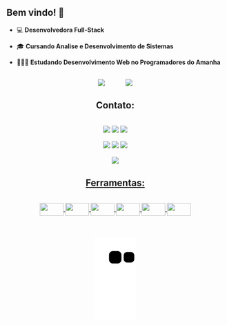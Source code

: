 ## Bem vindo! 👋

* 💻 **Desenvolvedora Full-Stack**

* 🎓 **Cursando Analise e Desenvolvimento de Sistemas**

* 👩🏻‍💻 **Estudando Desenvolvimento Web no Programadores do Amanha**

<div>
<div align = "center">
<div style="display: inline_block"><br>
<a href="https://github.com/bshlarissa"></a>
<img height="140m" src="https://github-readme-stats.vercel.app/api?username=bshlarissa&show_icons=true&theme=radical&include_all_commits=true&count_private=true"/> ⠀⠀⠀⠀
<img height="140m" src="https://github-readme-stats.vercel.app/api/top-langs/?username=bshlarissa&layout=compact&langs_count=7&theme=radical"/>
</div>


## Contato:

<div>
   <div align = "center">
   <div style="display: inline_block"><br>
<a href="https://instagram.com/bslarissa" target="_"><img src="https://img.shields.io/badge/-Instagram-%23E4405F?style=for-the-badge&logo=instagram&logoColor=white" target="_blank"></a>
<a href = "mailto:bslarissa1112@gmail.com"><img src="https://img.shields.io/badge/Gmail-D14836?style=for-the-badge&logo=gmail&logoColor=white" target="_blank"></a>
<a href="https://www.linkedin.com/in/larissa-borges-132706203/" target="_"><img src="https://img.shields.io/badge/-LinkedIn-%230077B5?style=for-the-badge&logo=linkedin&logoColor=white" target="_"></a>   
</div>
<br>

<div align = "center">
  <a href="https://www.linkedin.com/in/larissa-borges-132706203/" target="_blank"><img src="https://img.shields.io/badge/-LinkedIn-%230077B5?style=for-the-badge&logo=linkedin&logoColor=white" target="_blank"></a> 
  <a href = "mailto:larissaborges1311@gmail.com"><img src="https://img.shields.io/badge/Gmail-D14836?style=for-the-badge&logo=gmail&logoColor=white" target="_blank"></a>
  <a href="https://instagram.com/bslarissa_" target="_blank"><img src="https://img.shields.io/badge/-Instagram-%23E4405F?style=for-the-badge&logo=instagram&logoColor=white" target="_blank"></a>
</div>
<br>
<div align = "center">
<a href="https://git.io/streak-stats">
  <img height="165em" src="https://github-readme-streak-stats.herokuapp.com/?user=RaizaCirne&theme=nightowl"/> 

## Ferramentas:
      
<div align = "center">
<div style="display: inline_block"><br>
   <img align="center" height="30" width="55"/src="https://cdn.jsdelivr.net/gh/devicons/devicon/icons/vscode/vscode-original.svg"/>
   <img align="center" height="30" width="55" src="https://cdn.jsdelivr.net/gh/devicons/devicon/icons/javascript/javascript-plain.svg">
   <img align="center" height="30" width="55" src="https://cdn.jsdelivr.net/gh/devicons/devicon/icons/html5/html5-plain.svg">
   <img align="center" height="30" width="55" src="https://cdn.jsdelivr.net/gh/devicons/devicon/icons/css3/css3-plain.svg">
   <img align="center" height="30" width="55" src="https://cdn.jsdelivr.net/gh/devicons/devicon/icons/git/git-original.svg"/>
   <img align="center" height="30" width="55" src="https://cdn.jsdelivr.net/gh/devicons/devicon/icons/figma/figma-original.svg"/>
</div>
<br>

<br>

<div> 

  ![Snake animation](https://github.com/rafaballerini/rafaballerini/blob/output/github-contribution-grid-snake.svg)
 

</div>
